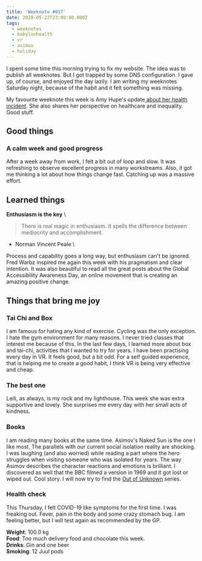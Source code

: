 ```yaml
---
title: 'Weeknote #017'
date: 2020-05-22T23:00:00.000Z
tags:
  - weeknotes
  - babylonhealth
  - vr
  - asimov
  - holiday
---
```

I spent some time this morning trying to fix my website. The idea was to publish all weeknotes. But I got trapped by some DNS configuration. I gave up, of course, and enjoyed the day lazily. I am writing my weeknotes Saturday night, because of the habit and it felt something was missing.

My favourite weeknote this week is Amy Hupe's update[ about her health incident](https://amyhupe.co.uk/weeknotes/weeknote-25/). She also shares her perspective on healthcare and inequality. Good stuff. 

## Good things

### **A calm week and good progress**

After a week away from work, I felt a bit out of loop and slow. It was refreshing to observe excellent progress in many workstreams. Also, it got me thinking a lot about how things change fast. Catching up was a massive effort. 

## Learned things

**Enthusiasm is the key** \
> There is real magic in enthusiasm. It spells the difference between mediocrity and accomplishment.
- Norman Vincent Peale  \

Process and capability goes a long way, but enthusiasm can't be ignored. Fred Warbz inspired me again this week with his pragmatism and clear intention. It was also beautiful to read all the great posts about the Global Accessibility Awareness Day, an online movement that is creating an amazing positive change.   

## Things that bring me joy

### **Tai Chi and Box**

I am famous for hating any kind of exercise. Cycling was the only exception. I hate the gym environment for many reasons. I never tried classes that interest me because of this. In the last few days, I learned more about box and tai-chi, activities that I wanted to try for years. I have been practising every day in VR. It feels good, but a bit odd. For a self guided experience, that is helping me to create a good habit, I think VR is being very effective and cheap. 

### **The best one**

Leili, as always, is my rock and my lighthouse. This week she was extra supportive and lovely. She surprises me every day with her small acts of kindness. 

### **Books**

I am reading many books at the same time. Asimov's Naked Sun is the one I like most. The parallels with our current social isolation reality are shocking. I was laughing (and also worried) while reading a part where the hero struggles when visiting someone who was isolated for years. The way Asimov describes the character reactions and emotions is brilliant. I discovered as well that the BBC filmed a version in 1969 and it got lost or wiped out. Cool story. I will now try to find the [Out of Unknown](https://en.wikipedia.org/wiki/Out_of_the_Unknown) series.  

### **Health check**

This Thursday, I felt COVID-19 like symptoms for the first time. I was freaking out. Fever, pain in the body and some crazy stomach bug. I am feeling better, but I will test again as recommended by the GP. 

**Weight**: 100.0 kg \
**Food**: Too much delivery food and chocolate this week. \
**Drinks**: Gin and one beer  \
**Smoking**: 12 Juul pods
